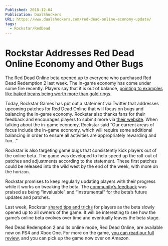 ```yaml
---
Published: 2018-12-04
Publication: DualShockers
URL: https://www.dualshockers.com/red-dead-online-economy-update/
tags:
  - Rockstar/RedDead
---
```

# Rockstar Addresses Red Dead Online Economy and Other Bugs

The Red Dead Online beta opened up to everyone who purchased Red Dead Redemption 2 last week. The in-game economy has come under some fire recently. Players say that it is out of balance, [pointing to examples like baked beans being worth more than gold rings](https://www.dualshockers.com/red-dead-online-gold-beans-economy/).

Today, Rockstar Games has put out a statement via Twitter that addresses upcoming patches for Red Dead Online that will focus on bugs and balancing the in-game economy. Rockstar also thanks fans for their feedback and encourages players to submit more via [their website](https://reddeadonline.com/feedback). When talking about the in-game economy, Rockstar said “Our current areas of focus include the in-game economy, which will require some additional balancing in order to ensure all activities are appropriately rewarding and fun…”

Rockstar is also targeting game bugs that consistently kick players out of the online beta. The game was developed to help speed up the roll-out of patches and adjustments according to the statement. These first patches could be released into the wild west by the end of the week, with more on the horizon.

Rockstar promises to keep regularly updating players with their progress while it works on tweaking the beta. The [community’s feedback](https://www.dualshockers.com/red-dead-online-player-feedback/) was praised as being “invaluable” and “instrumental” for the beta’s future updates and patches.

Last week, Rockstar [shared tips and tricks](https://www.dualshockers.com/red-dead-online-tips-tricks/) for players as the beta slowly opened up to all owners of the game. It will be interesting to see how the game’s online beta evolves over time and eventually leaves the beta stage.

Red Dead Redemption 2 and its online mode, Red Dead Online, are available now on PS4 and Xbox One. For more on the game, [you can read our full review](https://www.dualshockers.com/red-dead-redemption-2-review-ps4-xb1/), and you can pick up the game now over on Amazon.
